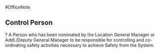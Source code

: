 #OfficeNote
## **Control Person**
?
A Person who has been nominated by the Location General Manager or Addl./Deputy General Manager to be responsible for controlling and co-ordinating safety activities necessary to achieve Safety from the System.
<!--SR:!2024-07-06,3,250-->